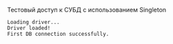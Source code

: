 Тестовый доступ к СУБД с использованием Singleton

```azure
Loading driver...
Driver loaded!
First DB connection successfully.
```
